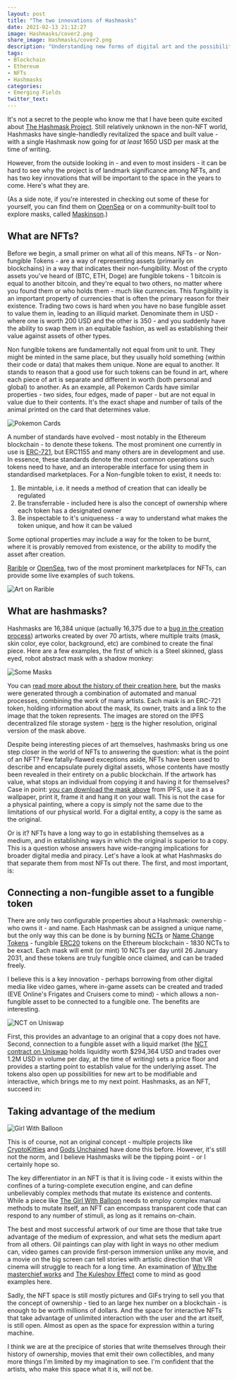 ```yaml
---
layout: post
title: "The two innovations of Hashmasks"
date: 2021-02-13 21:12:27
image: Hashmasks/cover2.png
share_image: Hashmasks/cover2.png
description: "Understanding new forms of digital art and the possibilities"
tags:
- Blockchain
- Ethereum
- NFTs
- Hashmasks
categories:
- Emerging Fields
twitter_text:
---
```


It's not a secret to the people who know me that I have been quite excited about [The Hashmask Project](https://www.thehashmasks.com/). Still relatively unknown in the non-NFT world, Hashmasks have single-handledly revitalized the space and built value - with a single Hashmask now going for *at least* 1650 USD per mask at the time of writing.

However, from the outside looking in - and even to most insiders - it can be hard to see why the project is of landmark significance among NFTs, and has two key innovations that will be important to the space in the years to come. Here's what they are.

(As a side note, if you're interested in checking out some of these for yourself, you can find them on [OpenSea](https://opensea.io/collection/hashmasks) or on a community-built tool to explore masks, called [Maskinson](https://maskinson.netlify.app/?0x42d97b2d395c6ab73c43c37e9d9789261dce0b8f).)

## What are NFTs?

Before we begin, a small primer on what all of this means. NFTs - or Non-fungible Tokens - are a way of representing assets (primarily on blockchains) in a way that indicates their non-fungibility. Most of the crypto assets you've heard of (BTC, ETH, Doge) are fungible tokens - 1 bitcoin is equal to another bitcoin, and they're equal to two others, no matter where you found them or who holds them - much like currencies. This fungibility is an important property of currencies that is often the primary reason for their existence. Trading two cows is hard when you have no base fungible asset to value them in, leading to an illiquid market. Denominate them in USD - where one is worth 200 USD and the other is 350 - and you suddenly have the ability to swap them in an equitable fashion, as well as establishing their value against assets of other types.

Non fungible tokens are fundamentally not equal from unit to unit. They might be minted in the same place, but they usually hold something (within their code or data) that makes them unique. None are equal to another. It stands to reason that a good use for such tokens can be found in art, where each piece of art is separate and different in worth (both personal and global) to another. As an example, all Pokemon Cards have similar properties - two sides, four edges, made of paper - but are not equal in value due to their contents. It's the exact shape and number of tails of the animal printed on the card that determines value.

![Pokemon Cards]({{site.url}}/assets/img/Hashmasks/pokemons.jpg)

A number of standards have evolved - most notably in the Ethereum blockchain - to denote these tokens. The most prominent one currently in use is [ERC-721](https://eips.ethereum.org/EIPS/eip-721), but ERC1155 and many others are in development and use. In essence, these standards denote the most common operations such tokens need to have, and an interoperable interface for using them in standardised marketplaces. For a Non-fungible token to exist, it needs to:
1. Be mintable, i.e. it needs a method of creation that can ideally be regulated
2. Be transferrable - included here is also the concept of ownership where each token has a designated owner
3. Be inspectable to it's uniqueness - a way to understand what makes the token unique, and how it can be valued

Some optional properties may include a way for the token to be burnt, where it is provably removed from existence, or the ability to modify the asset after creation.

[Rarible](https://rarible.com/) or [OpenSea](https://opensea.io/), two of the most prominent marketplaces for NFTs, can provide some live examples of such tokens.

![Art on Rarible]({{site.url}}/assets/img/Hashmasks/rarible.gif)

## What are hashmasks?

Hashmasks are 16,384 unique (actually 16,375 due to a [bug in the creation process](https://thehashmasks.medium.com/the-curious-tale-of-mansa-and-jim-faab29181b2)) artworks created by over 70 artists, where multiple traits (mask, skin color, eye color, background, etc) are combined to create the final piece. Here are a few examples, the first of which is a Steel skinned, glass eyed, robot abstract mask with a shadow monkey:

![Some Masks]({{site.url}}/assets/img/Hashmasks/SomeMasks.png)

You can [read more about the history of their creation here](https://thehashmasks.medium.com/masterpiece-decentralized-artistry-57a186d4e1c9), but the masks were generated through a combination of automated and manual processes, combining the work of many artists. Each mask is an ERC-721 token, holding information about the mask, its owner, traits and a link to the image that the token represents. The images are stored on the IPFS decentralized file storage system - [here](https://ipfs.io/ipfs/Qmbz5QGvvFQw2hi3KM6us3Vds5QBT7bgX8pZFXPWoNbiYh) is the higher resolution, original version of the mask above.

Despite being interesting pieces of art themselves, hashmasks bring us one step closer in the world of NFTs to answering the question: what is the point of an NFT? Few fatally-flawed exceptions aside, NFTs have been used to describe and encapsulate purely digital assets, whose contents have mostly been revealed in their entirety on a public blockchain. If the artwork has value, what stops an individual from copying it and having it for themselves? Case in point: [you can download the mask above]((https://ipfs.io/ipfs/Qmbz5QGvvFQw2hi3KM6us3Vds5QBT7bgX8pZFXPWoNbiYh)) from IPFS, use it as a wallpaper, print it, frame it and hang it on your wall. This is not the case for a physical painting, where a copy is simply not the same due to the limitations of our physical world. For a digital entity, a copy is the same as the original.

Or is it? NFTs have a long way to go in establishing themselves as a medium, and in establishing ways in which the original is superior to a copy. This is a question whose answers have wide-ranging implications for broader digital media and piracy. Let's have a look at what Hashmasks do that separate them from most NFTs out there. The first, and most important, is:

## Connecting a non-fungible asset to a fungible token

There are only two configurable properties about a Hashmask: ownership - who owns it - and name. Each Hashmask can be assigned a unique name, but the only way this can be done is by burning [NCTs](https://www.coingecko.com/en/coins/name-changing-token#markets) or [Name Change Tokens](https://etherscan.io/address/0x8a9c4dfe8b9d8962b31e4e16f8321c44d48e246e) - fungible [ERC20](https://ethereum.org/en/developers/docs/standards/tokens/erc-20/) tokens on the Ethereum blockchain - 1830 NCTs to be exact. Each mask will emit (or mint) 10 NCTs per day until 26 January 2031, and these tokens are truly fungible once claimed, and can be traded freely.

I believe this is a key innovation - perhaps borrowing from other digital media like video games, where in-game assets can be created and traded (EVE Online's Frigates and Cruisers come to mind) - which allows a non-fungible asset to be connected to a fungible one. The benefits are interesting.

![NCT on Uniswap]({{site.url}}/assets/img/Hashmasks/UniswapNCT.png)

First, this provides an advantage to an original that a copy does not have. Second, connection to a fungible asset with a liquid market (the [NCT contract on Uniswap](https://info.uniswap.org/pair/0x9f4aa9b4661f0c55b61fc12b1944f006a71c773f) holds liquidity worth $294,364 USD and trades over 1.2M USD in volume per day, at the time of writing) sets a price floor and provides a starting point to establish value for the underlying asset. The tokens also open up possibilities for new art to be modifiable and interactive, which brings me to my next point. Hashmasks, as an NFT, succeed in:


## Taking advantage of the medium

![Girl With Balloon]({{site.url}}/assets/img/Hashmasks/shred-1.gif)

This is of course, not an original concept - multiple projects like [CryptoKitties](https://www.cryptokitties.co/) and [Gods Unchained](https://godsunchained.com/) have done this before. However, it's still not the norm, and I believe Hashmasks will be the tipping point - or I certainly hope so.

The key differentiator in an NFT is that it is living code - it exists within the confines of a turing-complete execution engine, and can define unbelievably complex methods that mutate its existence and contents. While a piece like [The Girl With Balloon](http://www.sothebys.com/en/auctions/ecatalogue/2018/contemporary-art-evening-auction-l18024/lot.67.html?locale=en) needs to employ complex manual methods to mutate itself, an NFT can encompass transparent code that can respond to any number of stimuli, as long as it remains on-chain.

The best and most successful artwork of our time are those that take true advantage of the medium of expression, and what sets the medium apart from all others. Oil paintings can play with light in ways no other medium can, video games can provide first-person immersion unlike any movie, and a movie on the big screen can tell stories with artistic direction that VR cinema will struggle to reach for a long time. An examination of [Why the masterchief works](https://www.youtube.com/watch?v=seefNNPNGmM) and [The Kuleshov Effect](https://www.youtube.com/watch?v=Vy2Vhnqtu8I) come to mind as good examples here.

Sadly, the NFT space is still mostly pictures and GIFs trying to sell you that the concept of ownership - tied to an large hex number on a blockchain - is enough to be worth millions of dollars. And the space for interactive NFTs that take advantage of unlimited interaction with the user and the art itself, is still open. Almost as open as the space for expression within a turing machine.

I think we are at the precipice of stories that write themselves through their history of ownership, movies that emit their own collectibles, and many more things I'm limited by my imagination to see. I'm confident that the artists, who make this space what it is, will not be.

